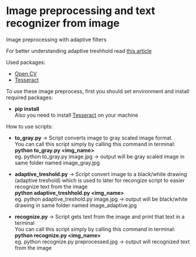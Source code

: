# Image preprocessing and text recognizer from image
Image preprocessing with adaptive filters

For better understanding adaptive treshhold read <a href="https://docs.opencv.org/3.4.0/d7/d4d/tutorial_py_thresholding.html?fbclid=IwAR1u-zeXf_bWLRhCOsHnLDRBzEEsNoT9B0f5Ibmy5zXeQxSn8z5eclkfW-0
" target="_blank">this article</a>

Used packages: <br>
- <a href="https://pypi.org/project/opencv-python/" target="_blank">Open CV</a> <br>
- <a href="https://pypi.org/project/pytesseract/" target="_blank">Tesseract</a> <br>

To use these image preprocess, first you should set environment and install required packages:<br>
- <b>pip install </b><br>
Also you need to install <a href="https://www.bl.uk/britishlibrary/~/media/bl/global/early%20indian%20printed%20books/training%20resources/installing%20and%20using%20tesseract%20ocr.pdf" target="_blank">Tesseract</a> on your machine

How to use scripts: <br>
- <b>to_gray.py </b> -> Script converts image to gray scaled image format. <br>
You can call this script simply by calling this command in terminal: <br>
<b>python to_gray.py <img_name></b> <br>
eg. python to_gray.py image.jpg -> output will be gray scaled image in same folder named image_gray.jpg<br>

- <b>adaptive_treshold.py</b> -> Script convert image to a black/white drawing (adaptive treshold) which is used to later for recongize script to easier recognize text from the image<br>
<b>python adaptive_treshhold.py <img_name></b> <br>
eg. python adaptive_treshold.py image.jpg -> output will be black/white drawing in same folder named image_adaptive.jpg<br>

- <b>recognize.py </b> -> Script gets text from the image and print that text in a terminal <br>
You can call this script simply by calling this command in terminal: <br>
<b>python recognize.py <img_name></b> <br>
eg. python recognize.py preprocessed.jpg -> output will recognized text from the image<br>
  


